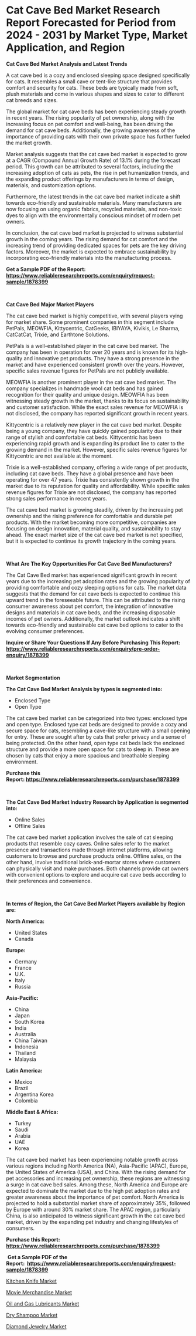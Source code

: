 <p><h1>Cat Cave Bed Market Research Report Forecasted for Period from 2024 -  2031 by Market Type, Market Application, and Region</h1></p><p><strong>Cat Cave Bed Market Analysis and Latest Trends</strong></p>
<p><p>A cat cave bed is a cozy and enclosed sleeping space designed specifically for cats. It resembles a small cave or tent-like structure that provides comfort and security for cats. These beds are typically made from soft, plush materials and come in various shapes and sizes to cater to different cat breeds and sizes.</p><p>The global market for cat cave beds has been experiencing steady growth in recent years. The rising popularity of pet ownership, along with the increasing focus on pet comfort and well-being, has been driving the demand for cat cave beds. Additionally, the growing awareness of the importance of providing cats with their own private space has further fueled the market growth.</p><p>Market analysis suggests that the cat cave bed market is expected to grow at a CAGR (Compound Annual Growth Rate) of 13.1% during the forecast period. This growth can be attributed to several factors, including the increasing adoption of cats as pets, the rise in pet humanization trends, and the expanding product offerings by manufacturers in terms of design, materials, and customization options.</p><p>Furthermore, the latest trends in the cat cave bed market indicate a shift towards eco-friendly and sustainable materials. Many manufacturers are now focusing on using organic fabrics, recycled materials, and non-toxic dyes to align with the environmentally conscious mindset of modern pet owners.</p><p>In conclusion, the cat cave bed market is projected to witness substantial growth in the coming years. The rising demand for cat comfort and the increasing trend of providing dedicated spaces for pets are the key driving factors. Moreover, the market is expected to embrace sustainability by incorporating eco-friendly materials into the manufacturing process.</p></p>
<p><strong>Get a Sample PDF of the Report:&nbsp; <a href="https://www.reliableresearchreports.com/enquiry/request-sample/1878399">https://www.reliableresearchreports.com/enquiry/request-sample/1878399</a></strong></p>
<p>&nbsp;</p>
<p><strong>Cat Cave Bed Major Market Players</strong></p>
<p><p>The cat cave bed market is highly competitive, with several players vying for market share. Some prominent companies in this segment include PetPals, MEOWFIA, Kittycentric, CatGeeks, IBIYAYA, Kivikis, Le Sharma, CatCatCat, Trixie, and Earthtone Solutions. </p><p>PetPals is a well-established player in the cat cave bed market. The company has been in operation for over 20 years and is known for its high-quality and innovative pet products. They have a strong presence in the market and have experienced consistent growth over the years. However, specific sales revenue figures for PetPals are not publicly available.</p><p>MEOWFIA is another prominent player in the cat cave bed market. The company specializes in handmade wool cat beds and has gained recognition for their quality and unique design. MEOWFIA has been witnessing steady growth in the market, thanks to its focus on sustainability and customer satisfaction. While the exact sales revenue for MEOWFIA is not disclosed, the company has reported significant growth in recent years.</p><p>Kittycentric is a relatively new player in the cat cave bed market. Despite being a young company, they have quickly gained popularity due to their range of stylish and comfortable cat beds. Kittycentric has been experiencing rapid growth and is expanding its product line to cater to the growing demand in the market. However, specific sales revenue figures for Kittycentric are not available at the moment.</p><p>Trixie is a well-established company, offering a wide range of pet products, including cat cave beds. They have a global presence and have been operating for over 47 years. Trixie has consistently shown growth in the market due to its reputation for quality and affordability. While specific sales revenue figures for Trixie are not disclosed, the company has reported strong sales performance in recent years.</p><p>The cat cave bed market is growing steadily, driven by the increasing pet ownership and the rising preference for comfortable and durable pet products. With the market becoming more competitive, companies are focusing on design innovation, material quality, and sustainability to stay ahead. The exact market size of the cat cave bed market is not specified, but it is expected to continue its growth trajectory in the coming years.</p></p>
<p>&nbsp;</p>
<p><strong>What Are The Key Opportunities For Cat Cave Bed Manufacturers?</strong></p>
<p><p>The Cat Cave Bed market has experienced significant growth in recent years due to the increasing pet adoption rates and the growing popularity of providing comfortable and cozy sleeping options for cats. The market data suggests that the demand for cat cave beds is expected to continue this upward trend in the foreseeable future. This can be attributed to the rising consumer awareness about pet comfort, the integration of innovative designs and materials in cat cave beds, and the increasing disposable incomes of pet owners. Additionally, the market outlook indicates a shift towards eco-friendly and sustainable cat cave bed options to cater to the evolving consumer preferences.</p></p>
<p><strong>Inquire or Share Your Questions If Any Before Purchasing This Report: <a href="https://www.reliableresearchreports.com/enquiry/pre-order-enquiry/1878399">https://www.reliableresearchreports.com/enquiry/pre-order-enquiry/1878399</a></strong></p>
<p>&nbsp;</p>
<p><strong>Market Segmentation</strong></p>
<p><strong>The Cat Cave Bed Market Analysis by types is segmented into:</strong></p>
<p><ul><li>Enclosed Type</li><li>Open Type</li></ul></p>
<p><p>The cat cave bed market can be categorized into two types: enclosed type and open type. Enclosed type cat beds are designed to provide a cozy and secure space for cats, resembling a cave-like structure with a small opening for entry. These are sought after by cats that prefer privacy and a sense of being protected. On the other hand, open type cat beds lack the enclosed structure and provide a more open space for cats to sleep in. These are chosen by cats that enjoy a more spacious and breathable sleeping environment.</p></p>
<p><strong>Purchase this Report:&nbsp;<a href="https://www.reliableresearchreports.com/purchase/1878399">https://www.reliableresearchreports.com/purchase/1878399</a></strong></p>
<p>&nbsp;</p>
<p><strong>The Cat Cave Bed Market Industry Research by Application is segmented into:</strong></p>
<p><ul><li>Online Sales</li><li>Offline Sales</li></ul></p>
<p><p>The cat cave bed market application involves the sale of cat sleeping products that resemble cozy caves. Online sales refer to the market presence and transactions made through internet platforms, allowing customers to browse and purchase products online. Offline sales, on the other hand, involve traditional brick-and-mortar stores where customers can physically visit and make purchases. Both channels provide cat owners with convenient options to explore and acquire cat cave beds according to their preferences and convenience.</p></p>
<p>&nbsp;</p>
<p><strong>In terms of Region, the Cat Cave Bed Market Players available by Region are:</strong></p>
<p>
    <p> <strong> North America: </strong>
        <ul>
            <li>United States</li>
            <li>Canada</li>
        </ul>
        </p> 
    <p> <strong> Europe: </strong>
        <ul>
            <li>Germany</li>
            <li>France</li>
            <li>U.K.</li>
            <li>Italy</li>
            <li>Russia</li>
        </ul>
        </p> 
    <p> <strong> Asia-Pacific: </strong>
        <ul>
            <li>China</li>
            <li>Japan</li>
            <li>South Korea</li>
            <li>India</li>
            <li>Australia</li>
            <li>China Taiwan</li>
            <li>Indonesia</li>
            <li>Thailand</li>
            <li>Malaysia</li>
        </ul>
        </p> 
    <p> <strong> Latin America: </strong>
        <ul>
            <li>Mexico</li>
            <li>Brazil</li>
            <li>Argentina Korea</li>
            <li>Colombia</li>
        </ul>
        </p> 
    <p> <strong> Middle East & Africa: </strong>
        <ul>
            <li>Turkey</li>
            <li>Saudi</li>
            <li>Arabia</li>
            <li>UAE</li>
            <li>Korea</li>
        </ul>
    </p>
    </p>
<p><p>The cat cave bed market has been experiencing notable growth across various regions including North America (NA), Asia-Pacific (APAC), Europe, the United States of America (USA), and China. With the rising demand for pet accessories and increasing pet ownership, these regions are witnessing a surge in cat cave bed sales. Among these, North America and Europe are expected to dominate the market due to the high pet adoption rates and greater awareness about the importance of pet comfort. North America is projected to hold a substantial market share of approximately 35%, followed by Europe with around 30% market share. The APAC region, particularly China, is also anticipated to witness significant growth in the cat cave bed market, driven by the expanding pet industry and changing lifestyles of consumers.</p></p>
<p><strong>Purchase this Report: <a href="https://www.reliableresearchreports.com/purchase/1878399">https://www.reliableresearchreports.com/purchase/1878399</a></strong></p>
<p>&nbsp;<strong>Get a Sample PDF of the Report:&nbsp;&nbsp;<a href="https://www.reliableresearchreports.com/enquiry/request-sample/1878399">https://www.reliableresearchreports.com/enquiry/request-sample/1878399</a></strong></p>
<p><strong></strong></p>
<p><p><a href="https://github.com/rahu1503/Market-Research-Report-List-2/blob/main/kitchen-knife-market.md">Kitchen Knife Market</a></p><p><a href="https://github.com/gshchiplitsov/Market-Research-Report-List-2/blob/main/movie-merchandise-market.md">Movie Merchandise Market</a></p><p><a href="https://www.linkedin.com/pulse/oil-gas-lubricants-market-research-report-provides-thorough-9kpkc/">Oil and Gas Lubricants Market</a></p><p><a href="https://github.com/ambrozg/Market-Research-Report-List-2/blob/main/dry-shampoo-market.md">Dry Shampoo Market</a></p><p><a href="https://github.com/dzharov81/Market-Research-Report-List-2/blob/main/diamond-jewelry-market.md">Diamond Jewelry Market</a></p></p>